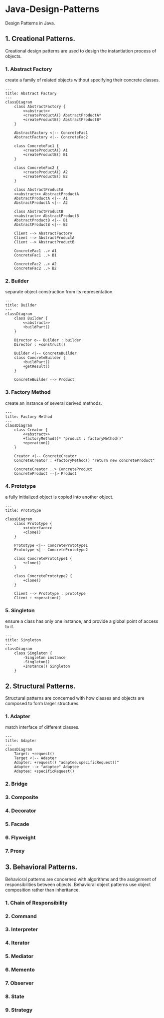 # Java-Design-Patterns
Design Patterns in Java.


## 1. Creational Patterns.
Creational design patterns are used to design the instantiation process of objects.

### 1. Abstract Factory
create a family of related objects without specifying their concrete classes.
```mermaid
---
title: Abstract Factory
---
classDiagram
    class AbstractFactory {
        <<abstract>>
        +createProductA() AbstractProductA*
        +createProductB() AbstractProductB*
    }
    
    AbstractFactory <|-- ConcreteFac1
    AbstractFactory <|-- ConcreteFac2
    
    class ConcreteFac1 {
        +createProductA() A1
        +createProductB() B1
    }

    class ConcreteFac2 {
        +createProductA() A2
        +createProductB() B2
    }
    
    class AbstractProductA
    <<abstract>> AbstractProductA
    AbstractProductA <|-- A1
    AbstractProductA <|-- A2

    class AbstractProductB
    <<abstract>> AbstractProductB
    AbstractProductB <|-- B1
    AbstractProductB <|-- B2
    
    Client --> AbstractFactory
    Client --> AbstractProductA
    Client --> AbstractProductB
    
    ConcreteFac1 ..> A1
    ConcreteFac1 ..> B1
    
    ConcreteFac2 ..> A2
    ConcreteFac2 ..> B2
```

### 2. Builder
separate object construction from its representation.
```mermaid
---
title: Builder
---
classDiagram
    class Builder {
        <<abstract>>
        +buildPart()
    }
    
    Director o-- Builder : builder
    Director : +construct()
    
    Builder <|-- ConcreteBuilder
    class ConcreteBuilder {
        +buildPart()
        +getResult()
    }
    
    ConcreteBuilder --> Product
```

### 3. Factory Method
create an instance of several derived methods.
```mermaid
---
title: Factory Method
---
classDiagram
    class Creator {
        <<abstract>>
        +factoryMethod()* "product : factoryMethod()"
        +operation()
    }
    
    Creator <|-- ConcreteCreator
    ConcreteCreator : +factoryMethod() "return new concreteProduct"
    
    ConcreteCreator ..> ConcreteProduct
    ConcreteProduct --|> Product
```

### 4. Prototype
a fully initialized object is copied into another object.
```mermaid
---
title: Prototype
---
classDiagram
    class Prototype {
        <<interface>>
        +clone()
    }
    
    Prototype <|-- ConcretePrototype1
    Prototype <|-- ConcretePrototype2
    
    class ConcretePrototype1 {
        +clone()
    }

    class ConcretePrototype2 {
        +clone()
    }
    
    Client --> Prototype : prototype
    Client : +operation()    
```

### 5. Singleton
ensure a class has only one instance, and provide a global point of access to it.
```mermaid
---
title: Singleton
---
classDiagram
    class Singleton {
        -Singleton instance
        -Singleton()
        +Instance() Singleton
    }
```


## 2. Structural Patterns.
Structural patterns are concerned with how classes and objects are composed to form larger structures.

### 1. Adapter
match interface of different classes.
```mermaid
---
title: Adapter
---
classDiagram
    Target: +request()
    Target <|-- Adapter
    Adapter: +request() "adaptee.specificRequest()"
    Adapter --> "adaptee" Adaptee
    Adaptee: +specificRequest()
```

### 2. Bridge
### 3. Composite
### 4. Decorator
### 5. Facade
### 6. Flyweight
### 7. Proxy

## 3. Behavioral Patterns.
Behavioral patterns are concerned with algorithms and the assignment of responsibilities between objects.
Behavioral object patterns use object composition rather than inheritance.

### 1. Chain of Responsibility
### 2. Command
### 3. Interpreter
### 4. Iterator
### 5. Mediator
### 6. Memento
### 7. Observer
### 8. State
### 9. Strategy